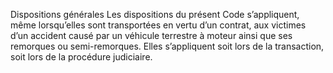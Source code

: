 Dispositions générales
Les dispositions du présent Code s’appliquent, même lorsqu’elles sont transportées en vertu d’un contrat, aux victimes d’un accident causé par un véhicule terrestre à moteur ainsi que ses remorques ou semi-remorques.
Elles s’appliquent soit lors de la transaction, soit lors de la procédure judiciaire.